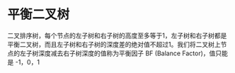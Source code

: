 # 平衡二叉树

二叉排序树，每个节点的左子树和右子树的高度至多等于1，左子树和右子树都是平衡二叉树，而且左子树和右子树的深度差的绝对值不超过1。我们将二叉树上节点的左子树深度减去右子树深度的值称为平衡因子 BF (Balance Factor)，值只能是 -1，0，1